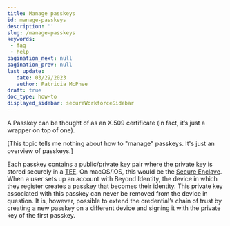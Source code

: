 ```yaml
---
title: Manage passkeys
id: manage-passkeys
description: ''
slug: /manage-passkeys 
keywords: 
 - faq
 - help
pagination_next: null
pagination_prev: null
last_update: 
   date: 03/29/2023
   author: Patricia McPhee
draft: true
doc_type: how-to
displayed_sidebar: secureWorkforceSidebar
---
```


A Passkey can be thought of as an X.509 certificate (in fact, it’s just a wrapper on top of one). 

[This topic tells me nothing about how to "manage" passkeys. It's just an overview of passkeys.]

Each passkey contains a public/private key pair where the private key is stored securely in a [TEE](https://en.wikipedia.org/wiki/Trusted_execution_environment). On macOS/iOS, this would be the [Secure Enclave](https://support.apple.com/guide/security/secure-enclave-sec59b0b31ff/web). When a user sets up an account with Beyond Identity, the device in which they register creates a passkey that becomes their identity. This private key associated with this passkey can never be removed from the device in question. It is, however, possible to extend the credential’s chain of trust by creating a new passkey on a different device and signing it with the private key of the first passkey.
